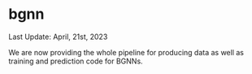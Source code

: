 # bgnn

Last Update: April, 21st, 2023

We are now providing the whole pipeline for producing data as well as training and prediction code for BGNNs.

